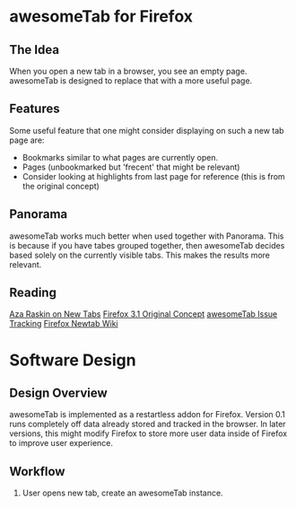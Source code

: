 awesomeTab for Firefox
======================

The Idea
--------

When you open a new tab in a browser, you see an empty page. awesomeTab is designed to replace that with a more useful page.

Features
--------

Some useful feature that one might consider displaying on such a new tab page are:

+ Bookmarks similar to what pages are currently open.
+ Pages (unbookmarked but 'frecent' that might be relevant)
+ Consider looking at highlights from last page for reference (this is from the original concept)


Panorama
--------

awesomeTab works much better when used together with Panorama. This is because if you have tabes grouped together, then awesomeTab decides based solely on the currently visible tabs. This makes the results more relevant.

Reading
-------

[Aza Raskin on New Tabs](http://www.azarask.in/blog/post/new-tabs/)
[Firefox 3.1 Original Concept](http://www.azarask.in/blog/post/firefox-31-new-tab-spec/)
[awesomeTab Issue Tracking](https://github.com/abhinavsharma/awesomeTab/issues)
[Firefox Newtab Wiki](https://wiki.mozilla.org/Firefox/Projects/About:newtab)

Software Design
===============

Design Overview
---------------

awesomeTab is implemented as a restartless addon for Firefox. Version 0.1 runs completely off data already stored and tracked in the browser. In later versions, this might modify Firefox to store more user data inside of Firefox to improve user experience.

Workflow
--------

1. User opens new tab, create an awesomeTab instance.
